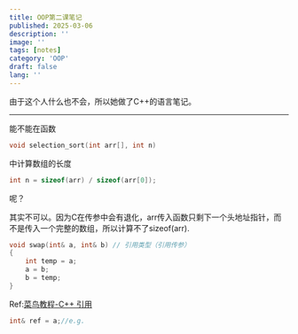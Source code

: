 ```yaml
---
title: OOP第二课笔记
published: 2025-03-06
description: ''
image: ''
tags: [notes]
category: 'OOP'
draft: false 
lang: ''
---
```

由于这个人什么也不会，所以她做了C++的语言笔记。

---

能不能在函数
```cpp
void selection_sort(int arr[], int n)
```
中计算数组的长度
```cpp
int n = sizeof(arr) / sizeof(arr[0]);
```
呢？

其实不可以。因为C在传参中会有退化，arr传入函数只剩下一个头地址指针，而不是传入一个完整的数组，所以计算不了sizeof(arr).

```cpp
void swap(int& a, int& b) // 引用类型（引用传参）
{
    int temp = a;
    a = b;
    b = temp;
}
```
Ref:[菜鸟教程-C++ 引用](https://www.runoob.com/cplusplus/cpp-references.html)
```cpp
int& ref = a;//e.g.
```
